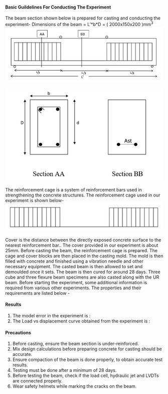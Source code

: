 <h4>Basic Guildelines For Conducting The Experiment</h4>
The beam section shown below is prepared for casting and conducting the experiment-
Dimensions of the beam  = L’*b*D  = ( 2000x150x200 )mm<sup>3</sup>
<br>
<div align="center"><img src="images/fig18.png"></div>
<br>

<div align="center"><img src="images/fig19.png"></div>
<br>
  The reinforcement cage is  a system of reinforcement bars used in strengthening the concrete structures. The reinforcement cage used in our experiment is shown below-                                                  

<br>
<div align="center"><img src="images/fig20.png"></div>
<br>
Cover is the distance between the directly exposed concrete surface to the nearest reinforcement bar.. The cover provided in our experiment is about 25mm.
Before casting the beam, the reinforcement cage is prepared.  The cage and cover blocks are then placed in the casting mold. The mold is then filled with concrete and finished using a vibration needle and other necessary equipment. The casted beam is then allowed to set and demoulded once it sets. The beam is then cured for around 28 days. Three cube and three flexure beam specimens are also casted along with the UR beam. 
Before starting the experiment, some additional information is required from various other experiments. The properties and their requirements are listed below -

<ul></ul>
















<h4>Results</h4>
<ol>
<li>The model error in the experiment is :</li>
<li>The Load vs displacement curve obtained from the experiment is :</li>
</ol>


<h4>Precautions</h4>
<ol>
<li>Before casting, ensure the beam section is under-reinforced.</li>

<li>Mix design calculations before preparing concrete for casting should be accurate.</li>

<li>Ensure compaction of the beam is done properly, to obtain accurate test results.</li>

<li>Testing must be done after a minimum of 28 days.</li>

<li>Before testing the beam, check if the load cell, hydraulic jet and LVDTs are connected properly.</li>

<li>Wear safety helmets while marking the cracks on the beam.</li>
</ol>
  
